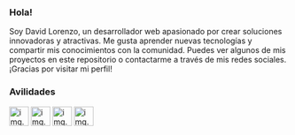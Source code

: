 ### Hola!
Soy David Lorenzo, un desarrollador web apasionado por crear soluciones innovadoras y atractivas. Me gusta aprender nuevas tecnologías y compartir mis conocimientos con la comunidad. Puedes ver algunos de mis proyectos en este repositorio o contactarme a través de mis redes sociales. ¡Gracias por visitar mi perfil!

### Avilidades

<p align="left" dir="auto">
    <img src="https://cdn-icons-png.flaticon.com/512/5968/5968322.png" alt="img.error" width="35em" height="35em" style="max-width: 100%;">
    <img src="https://cdn-icons-png.flaticon.com/512/5968/5968292.png" alt="img.error" width="35em" height="35em" style="max-width: 100%;">
    <img src="https://cdn-icons-png.flaticon.com/512/732/732212.png" alt="img.error" width="35em" height="35em" style="max-width: 100%;">
    <img src="https://cdn-icons-png.flaticon.com/512/732/732190.png" alt="img.error" width="35em" height="35em" style="max-width: 100%;">
</p>
  

